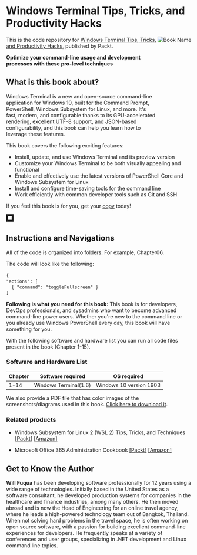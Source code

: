 # Windows Terminal Tips, Tricks, and Productivity Hacks

<a href="https://www.packtpub.com/product/windows-terminal-tips-tricks-and-productivity-hacks/9781800207561"><img src="https://static.packt-cdn.com/products/9781800207561/cover/smaller" alt="Book Name" height="256px" align="right"></a>

This is the code repository for [Windows Terminal Tips, Tricks, and Productivity Hacks](https://www.packtpub.com/product/windows-terminal-tips-tricks-and-productivity-hacks/9781800207561), published by Packt.

**Optimize your command-line usage and development processes with these pro-level techniques**

## What is this book about?
Windows Terminal is a new and open-source command-line application for Windows 10, built for the Command Prompt, PowerShell, Windows Subsystem for Linux, and more. It's fast, modern, and configurable thanks to its GPU-accelerated rendering, excellent UTF-8 support, and JSON-based configurability, and this book can help you learn how to leverage these features.

This book covers the following exciting features: 
* Install, update, and use Windows Terminal and its preview version
* Customize your Windows Terminal to be both visually appealing and functional
* Enable and effectively use the latest versions of PowerShell Core and Windows Subsystem for Linux
* Install and configure time-saving tools for the command line
* Work efficiently with common developer tools such as Git and SSH

If you feel this book is for you, get your [copy](https://www.amazon.com/dp/1800207565) today!

<a href="https://www.packtpub.com/?utm_source=github&utm_medium=banner&utm_campaign=GitHubBanner"><img src="https://raw.githubusercontent.com/PacktPublishing/GitHub/master/GitHub.png" 
alt="https://www.packtpub.com/" border="5" /></a>

## Instructions and Navigations
All of the code is organized into folders. For example, Chapter06.

The code will look like the following:
```
{
"actions": [
  { "command": "toggleFullscreen" }
]
```

**Following is what you need for this book:**
This book is for developers, DevOps professionals, and sysadmins who want to become advanced command-line power users. Whether you're new to the command line or you already use Windows PowerShell every day, this book will have something for you.

With the following software and hardware list you can run all code files present in the book (Chapter 1-15).

### Software and Hardware List

| Chapter  | Software required                   | OS required                        |
| -------- | ------------------------------------| -----------------------------------|
| 1-14        | Windows Terminal(1.6)                    | Windows 10 version 1903|

We also provide a PDF file that has color images of the screenshots/diagrams used in this book. [Click here to download it](https://static.packt-cdn.com/downloads/9781800207561_ColorImages.pdf).

### Related products <Other books you may enjoy>
* Windows Subsystem for Linux 2 (WSL 2) Tips, Tricks, and Techniques [[Packt]](https://www.packtpub.com/product/windows-subsystem-for-linux-2-wsl-2-tips-tricks-and-techniques/9781800562448) [[Amazon]](https://www.amazon.com/dp/1800562446)

* Microsoft Office 365 Administration Cookbook [[Packt]](https://www.packtpub.com/product/microsoft-office-365-administration-cookbook/9781838551230) [[Amazon]](https://www.amazon.com/dp/1838551239)

## Get to Know the Author
**Will Fuqua**
has been developing software professionally for 12 years using a wide range of technologies. Initially based in the United States as a software consultant, he developed production systems for companies in the healthcare and finance industries, among many others. He then moved abroad and is now the Head of Engineering for an online travel agency, where he leads a high-powered technology team out of Bangkok, Thailand.
When not solving hard problems in the travel space, he is often working on open source software, with a passion for building excellent command-line experiences for developers. He frequently speaks at a variety of conferences and user groups, specializing in .NET development and Linux command line topics.
